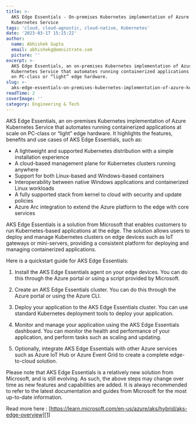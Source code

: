 ```yaml
---
title: >-
  AKS Edge Essentials - On-premises Kubernetes implementation of Azure
  Kubernetes Service
tags: 'cloud, cloud-agnostic, cloud-native, Kubernetes'
date: '2023-03-17 15:15:22'
author:
  name: Abhishek Gupta
  email: abhishekg@omnistrate.com
  picture: ''
excerpt: >-
  AKS Edge Essentials, an on-premises Kubernetes implementation of Azure
  Kubernetes Service that automates running containerized applications at scale
  on PC-class or “light” edge hardware.
slug: >-
  aks-edge-essentials-on-premises-kubernetes-implementation-of-azure-kubernetes-service
readTime: 2
coverImage: ''
category: Engineering & Tech
---
```


AKS Edge Essentials, an on-premises Kubernetes implementation of Azure Kubernetes Service that automates running containerized applications at scale on PC-class or “light” edge hardware. It highlights the features, benefits and use cases of AKS Edge Essentials, such as:

 - A lightweight and supported Kubernetes distribution with a simple installation experience 
 - A cloud-based management plane for Kubernetes clusters running anywhere 
 - Support for both Linux-based and Windows-based containers 
 - Interoperability between native Windows applications and containerized Linux workloads 
 - A fully supported stack from kernel to cloud with security and update policies 
 - Azure Arc integration to extend the Azure platform to the edge with core services

AKS Edge Essentials is a solution from Microsoft that enables customers to run Kubernetes-based applications at the edge. The solution allows users to deploy and manage Kubernetes clusters on edge devices such as IoT gateways or mini-servers, providing a consistent platform for deploying and managing containerized applications.

Here is a quickstart guide for AKS Edge Essentials:

1. Install the AKS Edge Essentials agent on your edge devices. You can do this through the Azure portal or using a script provided by Microsoft.

2. Create an AKS Edge Essentials cluster. You can do this through the Azure portal or using the Azure CLI.

3. Deploy your application to the AKS Edge Essentials cluster. You can use standard Kubernetes deployment tools to deploy your application.

4. Monitor and manage your application using the AKS Edge Essentials dashboard. You can monitor the health and performance of your application, and perform tasks such as scaling and updating.

5. Optionally, integrate AKS Edge Essentials with other Azure services such as Azure IoT Hub or Azure Event Grid to create a complete edge-to-cloud solution.

Please note that AKS Edge Essentials is a relatively new solution from Microsoft, and is still evolving. As such, the above steps may change over time as new features and capabilities are added. It is always recommended to refer to the latest documentation and guides from Microsoft for the most up-to-date information.

Read more here : [https://learn.microsoft.com/en-us/azure/aks/hybrid/aks-edge-overview][1] 


  [1]: https://learn.microsoft.com/en-us/azure/aks/hybrid/aks-edge-overview
